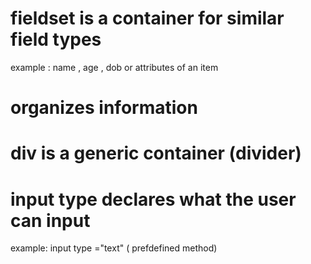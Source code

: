 # fieldset is a container for similar field types
example : name , age , dob or attributes of an item
# organizes information

 # div is a generic container (divider)
 # input type declares what the user can input
 example: input type ="text" ( prefdefined method)

 